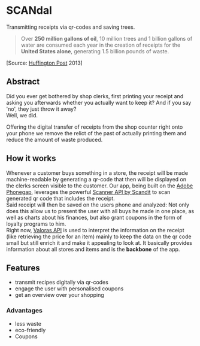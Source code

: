 # SCANdal
Transmitting receipts via qr-codes and saving trees.

> Over **250 million gallons of oil**, 10 million trees and 1 billion gallons of water are consumed each year in the creation of receipts for the **United States alone**, generating 1.5 billion pounds of waste.

[Source: [Huffington Post](www.huffingtonpost.com/will-hines/going-paperless-the-hidde_b_3008587.html) 2013]

## Abstract
Did you ever get bothered by shop clerks, first printing your receipt and asking you afterwards whether you actually want to keep it?
And if you say 'no', they just throw it away?
<br>Well, we did.

Offering the digital transfer of receipts from the shop counter right onto your phone  we remove the relict of the past of actually printing them and reduce the amount of waste produced.

## How it works
Whenever a customer buys something in a store, the receipt will be made machine-readable by generating a qr-code that then will be displayed on the clerks screen visible to the customer. Our app, being built on the [Adobe Phonegap](http://phonegap.com/), leverages the powerful [Scanner API by Scandit](http://docs.scandit.com/stable/phonegap/index.html) to scan generated qr code that includes the receipt.<br>
Said receipt will then be saved on the users phone and analyzed: Not only does this allow us to present the user with all buys he made in one place, as well as charts about his finances, but also grant coupons in the form of loyalty programs to him.<br>
Right now, [Valoras API](http://www.autoidlabs.ch/valora-product-and-price-api-hackzurich-documentation/) is used to interpret the information  on the receipt (like retrieving the price for an item) mainly to keep the data on the qr code small but still enrich it and make it appealing to look at. It basically provides information about all stores and items and is the **backbone** of the app.

## Features
- transmit recipes digitally via qr-codes
- engage the user with personalised coupons
- get an overview over your shopping

### Advantages
- less waste
- eco-friendly  
- Coupons
